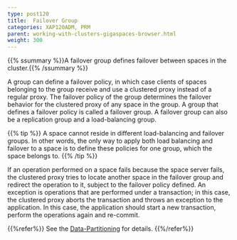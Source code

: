```yaml
---
type: post120
title:  Failover Group
categories: XAP120ADM, PRM
parent: working-with-clusters-gigaspaces-browser.html
weight: 300
---
```


{{% ssummary %}}A failover group defines failover between spaces in the cluster.{{% /ssummary %}}


A group can define a failover policy, in which case clients of spaces belonging to the group receive and use a clustered proxy instead of a regular proxy. The failover policy of the group determines the failover behavior for the clustered proxy of any space in the group.
A group that defines a failover policy is called a failover group. A failover group can also be a replication group and a load-balancing group.

{{% tip %}}
A space cannot reside in different load-balancing and failover groups. In other words, the only way to apply both load balancing and failover to a space is to define these policies for one group, which the space belongs to.
{{% /tip %}}

If an operation performed on a space fails because the space server fails, the clustered proxy tries to locate another space in the failover group and redirect the operation to it, subject to the failover policy defined. An exception is operations that are performed under a transaction; in this case, the clustered proxy aborts the transaction and throws an exception to the application. In this case, the application should start a new transaction, perform the operations again and re-commit.

{{%refer%}}
See the [Data-Partitioning](./data-partitioning.html) for details.
{{%/refer%}}